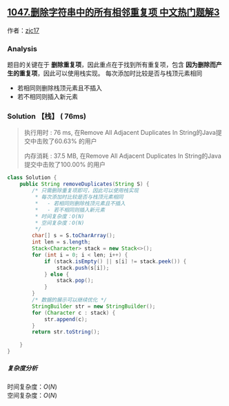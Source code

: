 ## [1047.删除字符串中的所有相邻重复项 中文热门题解3](https://leetcode.cn/problems/remove-all-adjacent-duplicates-in-string/solutions/100000/hen-jian-dan-de-ti-mu-shi-yong-zhan-jiu-neng-shi-x)

作者：[zjc17](https://leetcode.cn/u/zjc17)
### Analysis

题目的关键在于 **删除重复项**，因此重点在于找到所有重复项，包含 **因为删除而产生的重复项**，因此可以使用栈实现。
每次添加时比较是否与栈顶元素相同

- 若相同则删除栈顶元素且不插入
- 若不相同则插入新元素

### Solution 【栈】 ( 76ms)

> 执行用时 : 76 ms, 在Remove All Adjacent Duplicates In String的Java提交中击败了60.63% 的用户
>
> 内存消耗 : 37.5 MB, 在Remove All Adjacent Duplicates In String的Java提交中击败了100.00% 的用户

```Java []
class Solution {
    public String removeDuplicates(String S) {
        /* 只需删除重复项即可，因此可以使用栈实现
         * 每次添加时比较是否与栈顶元素相同
         *   - 若相同则删除栈顶元素且不插入
         *   - 若不相同则插入新元素
         * 时间复杂度：O(N)
         * 空间复杂度：O(N)
         */
        char[] s = S.toCharArray();
        int len = s.length;
        Stack<Character> stack = new Stack<>();
        for (int i = 0; i < len; i++) {
            if (stack.isEmpty() || s[i] != stack.peek()) {
                stack.push(s[i]);
            } else {
                stack.pop(); 
            }
        }
        /* 数据的展示可以继续优化 */
        StringBuilder str = new StringBuilder();
        for (Character c : stack) {
            str.append(c);
        }
        return str.toString();
        
    }
}
```

##### 复杂度分析

时间复杂度：$O(N)$  
空间复杂度：$O(N)$
